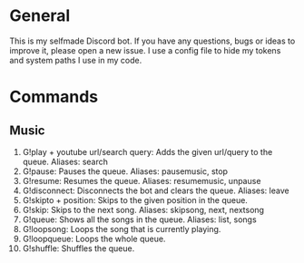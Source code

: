 # General
This is my selfmade Discord bot. If you have any questions, bugs or ideas to improve it, please open a new issue.
I use a config file to hide my tokens and system paths I use in my code.
# Commands
## Music
1) G!play + youtube url/search query: Adds the given url/query to the queue.
   Aliases: search
2) G!pause: Pauses the queue.
   Aliases: pausemusic, stop
3) G!resume: Resumes the queue.
   Aliases: resumemusic, unpause
4) G!disconnect: Disconnects the bot and clears the queue.
   Aliases: leave
5) G!skipto + position: Skips to the given position in the queue.
6) G!skip: Skips to the next song.
   Aliases: skipsong, next, nextsong
7) G!queue: Shows all the songs in the queue.
   Aliases: list, songs
8) G!loopsong: Loops the song that is currently playing.
9) G!loopqueue: Loops the whole queue.
10) G!shuffle: Shuffles the queue.
